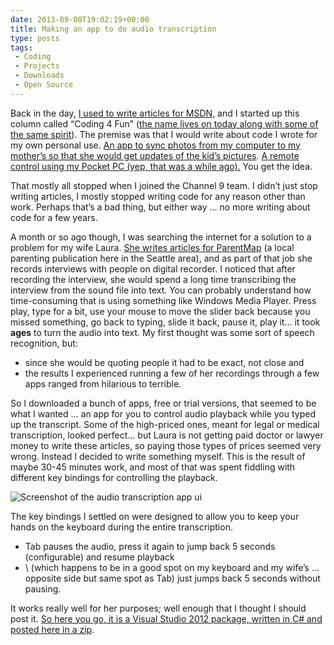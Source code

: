 ```yaml
---
date: 2013-09-08T19:02:19+00:00
title: Making an app to do audio transcription
type: posts
tags:
 - Coding
 - Projects
 - Downloads
 - Open Source
---
```

Back in the day, [I used to write articles for MSDN](http://www.duncanmackenzie.net/articles/), and I started up this column called “Coding 4 Fun” ([the name lives on today along with some of the same spirit](http://channel9.msdn.com/coding4fun)). The premise was that I would write about code I wrote for my own personal use. [An app to sync photos from my computer to my mother’s so that she would get updates of the kid’s pictures](http://msdn.microsoft.com/en-us/magazine/cc163893.aspx). [A remote control using my Pocket PC (yep, that was a while ago).](http://msdn.microsoft.com/en-us/library/ms973247.aspx) You get the idea.

That mostly all stopped when I joined the Channel 9 team. I didn’t just stop writing articles, I mostly stopped writing code for any reason other than work. Perhaps that’s a bad thing, but either way … no more writing about code for a few years.

A month or so ago though, I was searching the internet for a solution to a problem for my wife Laura. [She writes articles for ParentMap](http://www.parentmap.com/article/fears-fables-and-facts-what-parents-of-babies-and-toddler-worry-about-most-) (a local parenting publication here in the Seattle area), and as part of that job she records interviews with people on digital recorder. I noticed that after recording the interview, she would spend a long time transcribing the interview from the sound file into text. You can probably understand how time-consuming that is using something like Windows Media Player. Press play, type for a bit, use your mouse to move the slider back because you missed something, go back to typing, slide it back, pause it, play it… it took **ages** to turn the audio into text. My first thought was some sort of speech recognition, but:

  * since she would be quoting people it had to be exact, not close and
  * the results I experienced running a few of her recordings through a few apps ranged from hilarious to terrible.

So I downloaded a bunch of apps, free or trial versions, that seemed to be what I wanted … an app for you to control audio playback while you typed up the transcript. Some of the high-priced ones, meant for legal or medical transcription, looked perfect… but Laura is not getting paid doctor or lawyer money to write these articles, so paying those types of prices seemed very wrong. Instead I decided to write something myself. This is the result of maybe 30-45 minutes work, and most of that was spent fiddling with different key bindings for controlling the playback.

![Screenshot of the audio transcription app ui](/images/AudioTranscription.png)

The key bindings I settled on were designed to allow you to keep your hands on the keyboard during the entire transcription.

  * Tab pauses the audio, press it again to jump back 5 seconds (configurable) and resume playback
  * \ (which happens to be in a good spot on my keyboard and my wife’s … opposite side but same spot as Tab) just jumps back 5 seconds without pausing.

It works really well for her purposes; well enough that I thought I should post it. [So here you go, it is a Visual Studio 2012 package, written in C# and posted here in a zip](/downloads/AudioTranscription.zip).
